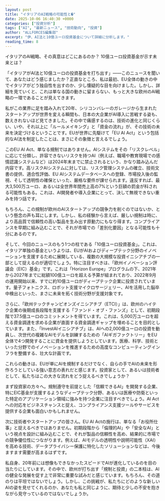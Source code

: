 ```yaml
---
layout: post
title: "イタリアのAI戦略の可能性と�"
date: 2025-10-06 16:40:30 +0000
categories: ["投資分析"]
tags: ["AI", "最新ニュース", "技術動向", "投資"]
author: "ALLFORCES編集部"
excerpt: "伊、AI法と10億ユーロ投資基金について詳細に分析します。"
reading_time: 8
---
```


イタリアのAI戦略、その真意はどこにあるのか？ 10億ユーロ投資基金が示す未来とは？

「イタリアがAI法と10億ユーロの投資基金を打ち出す」――このニュースを聞いて、あなたはどう感じましたか？正直なところ、私は最初、EU全体の動きの中でイタリアがどう独自性を出すのか、少し懐疑的な目を向けました。しかし、詳細を見ていくと、これは単なる国の動きに留まらない、もっと大きな欧州のAI戦略の一環であることが見えてきます。

私がこの業界に足を踏み入れて20年、シリコンバレーのガレージから生まれたスタートアップが世界を変える瞬間も、日本の大企業がAI導入に苦戦する姿も、数えきれないほど見てきました。その中で痛感するのは、技術の進化と同じくらい、いや、それ以上に「ルールメイキング」と「資金の流れ」が、その技術の未来を決定づけるということです。EUが世界に先駆けて「EU AI Act」という包括的なAI法を制定したことは、まさにその象徴と言えるでしょう。

このEU AI Act、単なる規制ではありません。AIシステムをその「リスクレベル」に応じて分類し、許容できないリスクを持つAI（例えば、職場や教育現場での感情認識システムなど）は2024年末までに禁止されるという、かなり踏み込んだ内容です。高リスクAIシステムに対しては、リスク管理システムの確立、技術文書の提供、適合性評価、EU AIシステムデータベースへの登録、市場投入後の監視、そして透明性の確保といった、厳格な要件が課せられます。違反すれば、最大3,500万ユーロ、あるいは全世界年間売上高の7%という巨額の罰金が科される可能性もある。これは、AI開発者や導入企業にとって、決して無視できない重みを持つ話です。

もちろん、この規制が欧州のAIスタートアップの競争力を削ぐのではないか、という懸念の声も耳にします。しかし、私の経験から言えば、厳しい規制は時に、より高品質で信頼性の高い製品を生み出す原動力にもなり得ます。コンプライアンスを早期に組み込むことで、それが市場での「差別化要因」となる可能性も十分にあるのです。

そして、今回のニュースのもう1つの柱である「10億ユーロ投資基金」。これは、イタリア単独の基金というよりは、EUがAIおよびディープテック分野のイノベーションを支援するために展開している、複数の大規模な投資イニシアチブの一部として捉えるのが適切でしょう。特に注目すべきは、「欧州イノベーション評議会（EIC）基金」です。これは「Horizon Europe」プログラムの下、2021年から2027年までに総額100億ユーロを超える予算が組まれており、2022年9月の運用開始以来、すでに約10億ユーロがディープテック企業に投資されています。量子フォトニクス、ロボット支援マイクロサージェリー、AIを活用した脳卒中検出といった、まさに未来を拓く技術分野が支援対象です。

さらに、「欧州テックチャンピオンズイニシアチブ（ETCI）」は、欧州のハイテク企業の後期成長段階を支援する「ファンド・オブ・ファンズ」として、初期段階で37.5億ユーロのコミットメントを得ています。これは、5,000万ユーロを超える資金調達を求める企業が直面する資金調達ギャップを埋めることを目的としています。また、「InvestAIイニシアチブ」は、AIへの2,000億ユーロの投資を動員し、次世代の複雑なAIモデルを訓練するための「AIギガファクトリー」をEU全体で4つ開発することに資金を提供しようとしています。医療、科学、技術といった分野でのイノベーションを推進するための高度なコンピューティングインフラを整備する、壮大な計画です。

これらの動きは、EUが単にAIを規制するだけでなく、自らの手でAIの未来を形作ろうとしている強い意志の表れだと感じます。投資家として、あるいは技術者として、私たちはこの大きな流れをどう捉えるべきでしょうか？

まず投資家の方々へ。規制遵守を前提とした「信頼できるAI」を開発する企業、特にEIC基金が支援するようなディープテック分野、あるいは医療や防衛といった特定のアプリケーション領域に強みを持つ企業に注目すべきでしょう。AI Actへの対応をビジネスチャンスと捉え、コンプライアンス支援ツールやサービスを提供する企業も面白いかもしれません。

次に技術者やスタートアップの皆さん。EU AI Actの施行は、単なる「お役所仕事」と捉えるべきではありません。初期段階から「倫理的AI」や「安全なAI」という視点を設計に組み込むことで、それが製品の信頼性を高め、結果的に市場での競争優位性につながります。例えば、AIモデルの透明性や説明可能性（XAI）を高める技術、データプライバシー保護に特化したソリューションなどは、今後ますます需要が高まるはずです。

私自身、20年前には想像もできなかったスピードでAIが進化しているのを目の当たりにしています。その中で、欧州が打ち出す「規制と投資」の二本柱は、AIの健全な発展を促す上で非常に重要な試みだと感じています。もちろん、その道のりは平坦ではないでしょう。しかし、この挑戦が、私たちにどのような新しいAIの姿を見せてくれるのか、あなたも私と同じように、期待と少しの不安を抱きながら見守っているのではないでしょうか。

